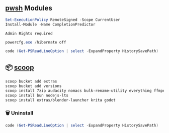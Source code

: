 

## [pwsh](https://learn.microsoft.com/en-us/powershell/scripting/install/installing-powershell-on-windows?view=powershell-7.3#winget) Modules

```ps1
Set-ExecutionPolicy RemoteSigned -Scope CurrentUser
Install-Module -Name CompletionPredictor
```
`Admin Rights required`
```ps1
powercfg.exe /hibernate off
```

```ps1
code (Get-PSReadLineOption | select -ExpandProperty HistorySavePath)
```


## 📦 [scoop](https://scoop.sh/)

```bash
scoop bucket add extras
scoop bucket add versions
scoop install 7zip audacity nomacs bulk-rename-utility everything ffmpeg naps2 obs-studio pureref starship xnconvert extras/okular 
scoop install bun nodejs-lts
scoop install extras/blender-launcher krita godot
```

### 🗑️ Uninstall
```ps1
code (Get-PSReadLineOption | select -ExpandProperty HistorySavePath)
```
